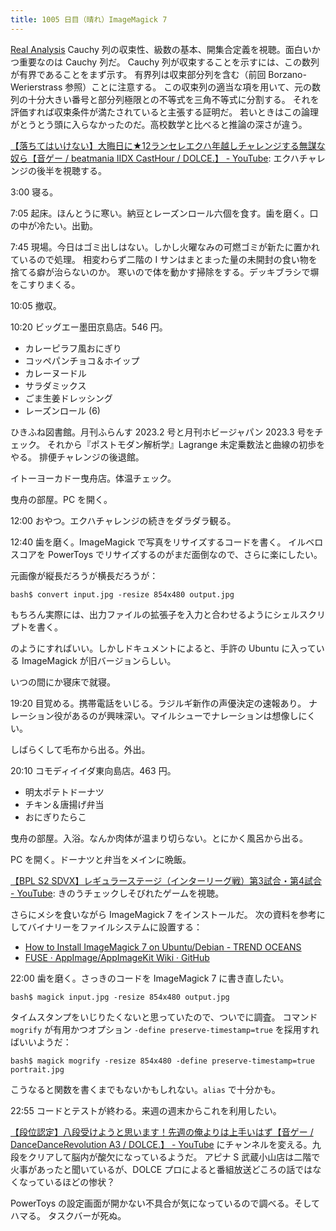 ```yaml
---
title: 1005 日目（晴れ）ImageMagick 7
---
```


[Real Analysis](https://www.youtube.com/playlist?list=PLztBpqftvzxWo4HxUYV58ENhxHV32Wxli)
Cauchy 列の収束性、級数の基本、開集合定義を視聴。面白いかつ重要なのは Cauchy 列だ。
Cauchy 列が収束することを示すには、この数列が有界であることをまず示す。
有界列は収束部分列を含む（前回 Borzano-Werierstrass 参照）ことに注意する。
この収束列の適当な項を用いて、元の数列の十分大きい番号と部分列極限との不等式を三角不等式に分割する。
それを評価すれば収束条件が満たされていると主張する証明だ。
若いときはこの論理がとうとう頭に入らなかったのだ。高校数学と比べると推論の深さが違う。

[【落ちてはいけない】大晦日に★12ランセレエクハ年越しチャレンジする無謀な奴ら【音ゲー / beatmania IIDX CastHour / DOLCE.】 - YouTube](https://www.youtube.com/watch?v=SIlMsIjoIDg):
エクハチャレンジの後半を視聴する。

3:00 寝る。

7:05 起床。ほんとうに寒い。納豆とレーズンロール六個を食す。歯を磨く。口の中が冷たい。出勤。

7:45 現場。今日はゴミ出しはない。しかし火曜なみの可燃ゴミが新たに置かれているので処理。
相変わらず二階の I サンはまとまった量の未開封の食い物を捨てる癖が治らないのか。
寒いので体を動かす掃除をする。デッキブラシで塀をこすりまくる。

10:05 撤収。

10:20 ビッグエー墨田京島店。546 円。

* カレーピラフ風おにぎり
* コッペパンチョコ＆ホイップ
* カレーヌードル
* サラダミックス
* ごま生姜ドレッシング
* レーズンロール (6)

ひきふね図書館。月刊ふらんす 2023.2 号と月刊ホビージャパン 2023.3 号をチェック。
それから『ポストモダン解析学』Lagrange 未定乗数法と曲線の初歩をやる。
排便チャレンジの後退館。

イトーヨーカドー曳舟店。体温チェック。

曳舟の部屋。PC を開く。

12:00 おやつ。エクハチャレンジの続きをダラダラ観る。

12:40 歯を磨く。ImageMagick で写真をリサイズするコードを書く。
イルベロスコアを PowerToys でリサイズするのがまだ面倒なので、さらに楽にしたい。

元画像が縦長だろうが横長だろうが：

```console
bash$ convert input.jpg -resize 854x480 output.jpg
```

もちろん実際には、出力ファイルの拡張子を入力と合わせるようにシェルスクリプトを書く。

のようにすればいい。しかしドキュメントによると、手許の Ubuntu に入っている ImageMagick が旧バージョンらしい。

いつの間にか寝床で就寝。

19:20 目覚める。携帯電話をいじる。ラジルギ新作の声優決定の速報あり。
ナレーション役があるのが興味深い。マイルシューでナレーションは想像しにくい。

しばらくして毛布から出る。外出。

20:10 コモディイイダ東向島店。463 円。

* 明太ポテトドーナツ
* チキン＆唐揚げ弁当
* おにぎりたらこ

曳舟の部屋。入浴。なんか肉体が温まり切らない。とにかく風呂から出る。

PC を開く。ドーナツと弁当をメインに晩飯。

[【BPL S2 SDVX】レギュラーステージ（インターリーグ戦）第3試合・第4試合 - YouTube](https://www.youtube.com/watch?v=6Hmsj5c3a_Y):
きのうチェックしそびれたゲームを視聴。

さらにメシを食いながら ImageMagick 7 をインストールだ。
次の資料を参考にしてバイナリーをファイルシステムに設置する：

* [How to Install ImageMagick 7 on Ubuntu/Debian - TREND OCEANS](https://trendoceans.com/install-imagemagick-on-debian/)
* [FUSE · AppImage/AppImageKit Wiki · GitHub](https://github.com/AppImage/AppImageKit/wiki/FUSE)

22:00 歯を磨く。さっきのコードを ImageMagick 7 に書き直したい。

```console
bash$ magick input.jpg -resize 854x480 output.jpg
```

タイムスタンプをいじりたくないと思っていたので、ついでに調査。
コマンド `mogrify` が有用かつオプション `-define preserve-timestamp=true` を採用すればいいようだ：

```console
bash$ magick mogrify -resize 854x480 -define preserve-timestamp=true portrait.jpg
```

こうなると関数を書くまでもないかもしれない。`alias` で十分かも。

22:55 コードとテストが終わる。来週の週末からこれを利用したい。

[【段位認定】八段受けようと思います！先週の俺よりは上手いはず【音ゲー / DanceDanceRevolution A3 / DOLCE.】 - YouTube](https://www.youtube.com/watch?v=STRqHWyUkaU)
にチャンネルを変える。九段をクリアして脳内が酸欠になっているようだ。
アピナ S 武蔵小山店は二階で火事があったと聞いているが、DOLCE プロによると番組放送どころの話ではなくなっているほどの惨状？

PowerToys の設定画面が開かない不具合が気になっているので調べる。そしてハマる。
タスクバーが死ぬ。
